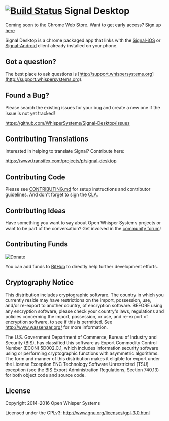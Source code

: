 [![Build Status](https://travis-ci.org/WhisperSystems/Signal-Desktop.svg?branch=master)](https://travis-ci.org/WhisperSystems/Signal-Desktop)
Signal Desktop
==========================
Coming soon to the Chrome Web Store. Want to get early access? [Sign up here](https://whispersystems.org/blog/signal-desktop/)

Signal Desktop is a chrome packaged app that links with the
[Signal-iOS](https://github.com/WhisperSystems/Signal-iOS) or
[Signal-Android](https://github.com/WhisperSystems/Signal-Android)
client already installed on your phone.

## Got a question?
The best place to ask questions is [http://support.whispersystems.org](http://support.whispersystems.org).

## Found a Bug?
Please search the existing issues for your bug and create a new one if the issue is not yet tracked!

https://github.com/WhisperSystems/Signal-Desktop/issues

## Contributing Translations
Interested in helping to translate Signal? Contribute here:

https://www.transifex.com/projects/p/signal-desktop


## Contributing Code
Please see
[CONTRIBUTING.md](https://github.com/WhisperSystems/Signal-Desktop/blob/master/CONTRIBUTING.md)
for setup instructions and contributor guidelines. And don't forget to sign the
[CLA](https://whispersystems.org/cla/).

## Contributing Ideas
Have something you want to say about Open Whisper Systems projects or want to be part of the conversation? Get involved in the [community forum](https://whispersystems.discoursehosting.net)!

## Contributing Funds
[![Donate](https://cloud.githubusercontent.com/assets/3121306/11278543/d46e03d0-8eeb-11e5-9691-0da1bf643192.png)](https://www.coinbase.com/checkouts/51dac699e660a4d773216b5ad94d6a0b)

You can add funds to [BitHub](https://whispersystems.org/blog/bithub/) to directly help further development efforts.

## Cryptography Notice

This distribution includes cryptographic software. The country in which you currently reside may have restrictions on the import, possession, use, and/or re-export to another country, of encryption software.
BEFORE using any encryption software, please check your country's laws, regulations and policies concerning the import, possession, or use, and re-export of encryption software, to see if this is permitted.
See <http://www.wassenaar.org/> for more information.

The U.S. Government Department of Commerce, Bureau of Industry and Security (BIS), has classified this software as Export Commodity Control Number (ECCN) 5D002.C.1, which includes information security software using or performing cryptographic functions with asymmetric algorithms.
The form and manner of this distribution makes it eligible for export under the License Exception ENC Technology Software Unrestricted (TSU) exception (see the BIS Export Administration Regulations, Section 740.13) for both object code and source code.

## License

Copyright 2014–2016 Open Whisper Systems

Licensed under the GPLv3: http://www.gnu.org/licenses/gpl-3.0.html
